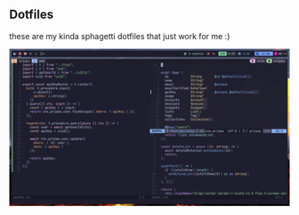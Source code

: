 ## Dotfiles
these are my kinda sphagetti dotfiles that just work for me :)

![preview](./preview.png)
